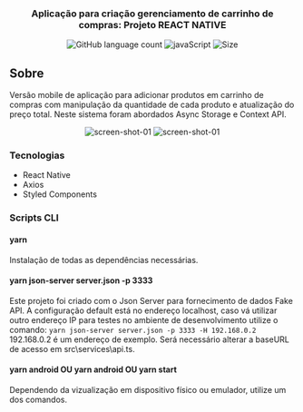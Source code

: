 <h3 align="center">
  Aplicação para criação gerenciamento de carrinho de compras: Projeto REACT NATIVE
</h3>

<p align="center">
  <img alt="GitHub language count" src="https://img.shields.io/github/languages/count/ejcosta12/studying-relations-database?style=flat-square">
  <img alt="javaScript" src="https://img.shields.io/github/languages/top/ejcosta12/studying-relations-database">
  <img alt="Size" src="https://img.shields.io/github/repo-size/ejcosta12/studying-relations-database">
</p>

## Sobre
Versão mobile de aplicação para adicionar produtos em carrinho de compras com manipulação da quantidade de cada produto e atualização do preço total. Neste sistema foram abordados Async Storage e Context API.

<p align="center">
  <img alt="screen-shot-01" src="https://res.cloudinary.com/dggw1b0tr/image/upload/v1594123272/studying-react-native-project-marketplace/Listagem_wqofaa.png"></img>
  <img alt="screen-shot-01" src="https://res.cloudinary.com/dggw1b0tr/image/upload/v1594123270/studying-react-native-project-marketplace/Carrinho_syq4bl.png"></img>
</p>

### Tecnologias

- React Native
- Axios
- Styled Components

### Scripts CLI

#### yarn
Instalação de todas as dependências necessárias.

#### yarn json-server server.json -p 3333
Este projeto foi criado com o Json Server para fornecimento de dados Fake API. A configuração default está no endereço localhost, caso vá utilizar outro endereço IP para
testes no ambiente de desenvolvimento utilize o comando:
```yarn json-server server.json -p 3333 -H 192.168.0.2```
192.168.0.2 é um endereço de exemplo. Será necessário alterar a baseURL de acesso em src\services\api.ts.

#### yarn android OU yarn android OU yarn start
Dependendo da vizualização em dispositivo físico ou emulador, utilize um dos comandos.
